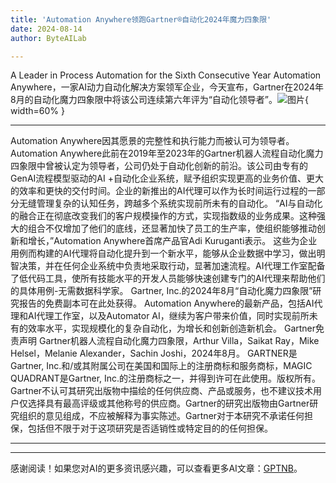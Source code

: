 ```yaml
---
title: 'Automation Anywhere领跑Gartner®自动化2024年魔力四象限'
date: 2024-08-14
author: ByteAILab

---
```


A Leader in Process Automation for the Sixth Consecutive Year
Automation Anywhere，一家AI动力自动化解决方案领军企业，今天宣布，Gartner在2024年8月的自动化魔力四象限中将该公司连续第六年评为“自动化领导者”。![图片](https://ai-techpark.com/wp-content/uploads/2024/08/Automat-960x540.jpg){ width=60% }

---
Automation Anywhere因其愿景的完整性和执行能力而被认可为领导者。
Automation Anywhere此前在2019年至2023年的Gartner机器人流程自动化魔力四象限中曾被认定为领导者，公司仍处于自动化创新的前沿。该公司由专有的GenAI流程模型驱动的AI +自动化企业系统，赋予组织实现更高的业务价值、更大的效率和更快的交付时间。企业的新推出的AI代理可以作为长时间运行过程的一部分无缝管理复杂的认知任务，跨越多个系统实现前所未有的自动化。
“AI与自动化的融合正在彻底改变我们的客户规模操作的方式，实现指数级的业务成果。这种强大的组合不仅增加了他们的底线，还显著加快了员工的生产率，使组织能够推动创新和增长，”Automation Anywhere首席产品官Adi Kuruganti表示。
这些为企业用例而构建的AI代理将自动化提升到一个新水平，能够从企业数据中学习，做出明智决策，并在任何企业系统中负责地采取行动，显著加速流程。AI代理工作室配备了低代码工具，使所有技能水平的开发人员能够快速创建专门的AI代理来帮助他们的具体用例-无需数据科学家。
Gartner, Inc.的2024年8月“自动化魔力四象限”研究报告的免费副本可在此处获得。
Automation Anywhere的最新产品，包括AI代理和AI代理工作室，以及Automator AI，继续为客户带来价值，同时实现前所未有的效率水平，实现规模化的复杂自动化，为增长和创新创造新机会。
Gartner免责声明
Gartner机器人流程自动化魔力四象限，Arthur Villa，Saikat Ray，Mike Helsel，Melanie Alexander，Sachin Joshi，2024年8月。
GARTNER是Gartner, Inc.和/或其附属公司在美国和国际上的注册商标和服务商标，MAGIC QUADRANT是Gartner, Inc.的注册商标之一，并得到许可在此使用。版权所有。
Gartner不认可其研究出版物中描绘的任何供应商、产品或服务，也不建议技术用户仅选择具有最高评级或其他称号的供应商。Gartner的研究出版物由Gartner研究组织的意见组成，不应被解释为事实陈述。Gartner对于本研究不承诺任何担保，包括但不限于对于这项研究是否适销性或特定目的的任何担保。

---
---
感谢阅读！如果您对AI的更多资讯感兴趣，可以查看更多AI文章：[GPTNB](https://gptnb.com)。